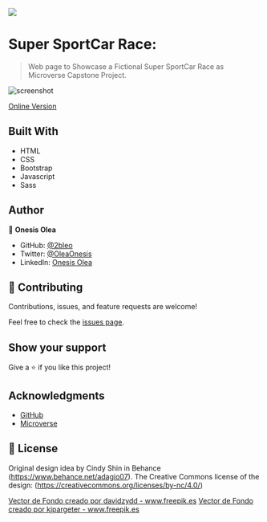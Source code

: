 ![](https://img.shields.io/badge/Microverse-blueviolet)

# Super SportCar Race:

> Web page to Showcase a Fictional Super SportCar Race as Microverse Capstone Project.

![screenshot]()

[Online Version]()


## Built With

- HTML
- CSS
- Bootstrap
- Javascript
- Sass

## Author

👤 **Onesis Olea**

- GitHub: [@2bleo](https://github.com/2bleO)
- Twitter: [@OleaOnesis](https://twitter.com/OleaOnesis)
- LinkedIn: [Onesis Olea](https://www.linkedin.com/in/onesis-olea)

## 🤝 Contributing

Contributions, issues, and feature requests are welcome!

Feel free to check the [issues page](../../issues/).

## Show your support

Give a ⭐️ if you like this project!

## Acknowledgments

* [GitHub](https://www.github.com)
* [Microverse](https://microverse.org)


## 📝 License

Original design idea by Cindy Shin in Behance (https://www.behance.net/adagio07).
The Creative Commons license of the design: (https://creativecommons.org/licenses/by-nc/4.0/)

<a href='https://www.freepik.es/fotos-vectores-gratis/fondo'>Vector de Fondo creado por davidzydd - www.freepik.es</a>
<a href='https://www.freepik.es/fotos-vectores-gratis/fondo'>Vector de Fondo creado por kjpargeter - www.freepik.es</a>
